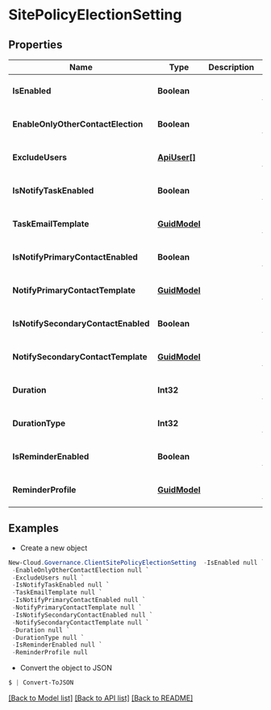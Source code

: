 # SitePolicyElectionSetting
## Properties

Name | Type | Description | Notes
------------ | ------------- | ------------- | -------------
**IsEnabled** | **Boolean** |  | [optional] [default to null]
**EnableOnlyOtherContactElection** | **Boolean** |  | [optional] [default to null]
**ExcludeUsers** | [**ApiUser[]**](ApiUser.md) |  | [optional] [default to null]
**IsNotifyTaskEnabled** | **Boolean** |  | [optional] [default to null]
**TaskEmailTemplate** | [**GuidModel**](GuidModel.md) |  | [optional] [default to null]
**IsNotifyPrimaryContactEnabled** | **Boolean** |  | [optional] [default to null]
**NotifyPrimaryContactTemplate** | [**GuidModel**](GuidModel.md) |  | [optional] [default to null]
**IsNotifySecondaryContactEnabled** | **Boolean** |  | [optional] [default to null]
**NotifySecondaryContactTemplate** | [**GuidModel**](GuidModel.md) |  | [optional] [default to null]
**Duration** | **Int32** |  | [optional] [default to null]
**DurationType** | **Int32** |  | [optional] [default to null]
**IsReminderEnabled** | **Boolean** |  | [optional] [default to null]
**ReminderProfile** | [**GuidModel**](GuidModel.md) |  | [optional] [default to null]

## Examples

- Create a new object
```powershell
New-Cloud.Governance.ClientSitePolicyElectionSetting  -IsEnabled null `
 -EnableOnlyOtherContactElection null `
 -ExcludeUsers null `
 -IsNotifyTaskEnabled null `
 -TaskEmailTemplate null `
 -IsNotifyPrimaryContactEnabled null `
 -NotifyPrimaryContactTemplate null `
 -IsNotifySecondaryContactEnabled null `
 -NotifySecondaryContactTemplate null `
 -Duration null `
 -DurationType null `
 -IsReminderEnabled null `
 -ReminderProfile null
```

- Convert the object to JSON
```powershell
$ | Convert-ToJSON
```


[[Back to Model list]](../README.md#documentation-for-models) [[Back to API list]](../README.md#documentation-for-api-endpoints) [[Back to README]](../README.md)

